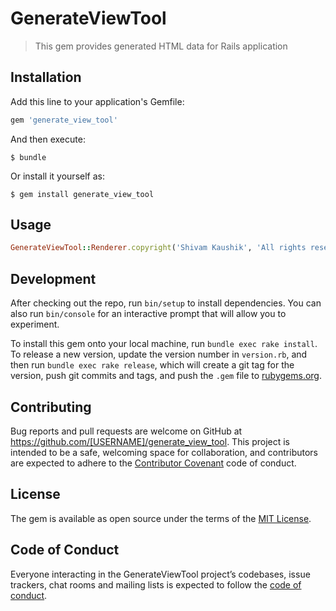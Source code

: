 # GenerateViewTool

> This gem provides generated HTML data for Rails application

## Installation

Add this line to your application's Gemfile:

```ruby
gem 'generate_view_tool'
```

And then execute:

    $ bundle

Or install it yourself as:

    $ gem install generate_view_tool

## Usage

```ruby
GenerateViewTool::Renderer.copyright('Shivam Kaushik', 'All rights reserved')
```

## Development

After checking out the repo, run `bin/setup` to install dependencies. You can also run `bin/console` for an interactive prompt that will allow you to experiment.

To install this gem onto your local machine, run `bundle exec rake install`. To release a new version, update the version number in `version.rb`, and then run `bundle exec rake release`, which will create a git tag for the version, push git commits and tags, and push the `.gem` file to [rubygems.org](https://rubygems.org).

## Contributing

Bug reports and pull requests are welcome on GitHub at https://github.com/[USERNAME]/generate_view_tool. This project is intended to be a safe, welcoming space for collaboration, and contributors are expected to adhere to the [Contributor Covenant](http://contributor-covenant.org) code of conduct.

## License

The gem is available as open source under the terms of the [MIT License](https://opensource.org/licenses/MIT).

## Code of Conduct

Everyone interacting in the GenerateViewTool project’s codebases, issue trackers, chat rooms and mailing lists is expected to follow the [code of conduct](https://github.com/[USERNAME]/generate_view_tool/blob/master/CODE_OF_CONDUCT.md).
